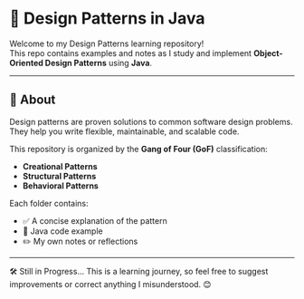 # 🎯 Design Patterns in Java

Welcome to my Design Patterns learning repository!  
This repo contains examples and notes as I study and implement **Object-Oriented Design Patterns** using **Java**.

---

## 📘 About

Design patterns are proven solutions to common software design problems. They help you write flexible, maintainable, and scalable code.

This repository is organized by the **Gang of Four (GoF)** classification:

- **Creational Patterns**
- **Structural Patterns**
- **Behavioral Patterns**

Each folder contains:

- ✅ A concise explanation of the pattern  
- 🧩 Java code example  
- ✏️ My own notes or reflections

---

🛠️ Still in Progress...
This is a learning journey, so feel free to suggest improvements or correct anything I misunderstood. 😊


